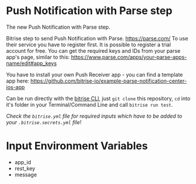 # Push Notification with Parse step

The new Push Notification with Parse step.

Bitrise step to send Push Notification with Parse. https://parse.com/
To use their service you have to register first. It is possible to register a trial account for free.
You can get the required keys and IDs from your parse app's page, similar to this: https://www.parse.com/apps/your-parse-apps-name/edit#app_keys

You have to install your own Push Receiver app - you can find a template app here: https://github.com/bitrise-io/example-parse-notification-center-ios-app


Can be run directly with the [bitrise CLI](https://github.com/bitrise-io/bitrise),
just `git clone` this repository, `cd` into it's folder in your Terminal/Command Line
and call `bitrise run test`.

*Check the `bitrise.yml` file for required inputs which have to be
added to your `.bitrise.secrets.yml` file!*

# Input Environment Variables
- app_id
- rest_key
- message
